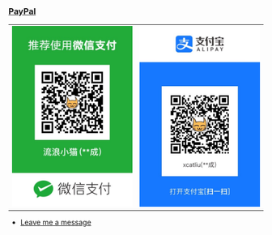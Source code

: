 ### [PayPal](https://www.paypal.me/xcatliu/)

<table>
  <tr>
    <td><img width="256" src="wechat.jpg" /></td>
    <td><img width="256" src="alipay.jpg" /></td>
  </tr>
</table>

- [Leave me a message](https://github.com/xcatliu/buy-me-a-coffee/issues/new)
